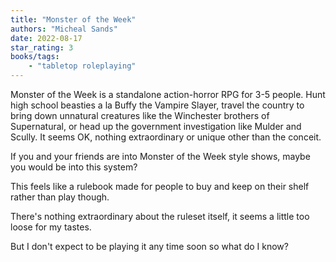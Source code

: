 ```yaml
---
title: "Monster of the Week"
authors: "Micheal Sands"
date: 2022-08-17
star_rating: 3
books/tags:
    - "tabletop roleplaying"
---
```

Monster of the Week is a standalone action-horror RPG for 3-5 people. Hunt high school beasties a la Buffy the Vampire Slayer, travel the country to bring down unnatural creatures like the Winchester brothers of Supernatural, or head up the government investigation like Mulder and Scully. It seems OK, nothing extraordinary or unique other than the conceit.

<!--more-->

If you and your friends are into Monster of the Week style shows, maybe you would be into this system?

This feels like a rulebook made for people to buy and keep on their shelf rather than play though.

There's nothing extraordinary about the ruleset itself, it seems a little too loose for my tastes.

But I don't expect to be playing it any time soon so what do I know?
